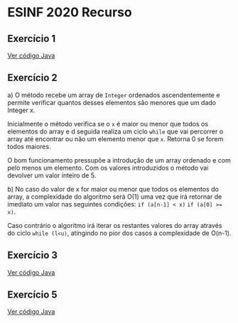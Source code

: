 # ESINF 2020 Recurso

## Exercício 1

[Ver código Java](../src/e2020_recurso/ex1.java)

## Exercício 2

a) O método recebe um array de ``Integer`` ordenados ascendentemente e permite verificar quantos desses elementos são
menores que um dado Integer x.

Inicialmente o método verifica se o ``x`` é maior ou menor que todos os elementos do array e d seguida realiza um
ciclo ``while`` que vai percorrer o array até encontrar ou não um elemento menor que ``x``. Retorna 0 se forem todos
maiores.

O bom funcionamento pressupõe a introdução de um array ordenado e com pelo menos um elemento.
Com os valores introduzidos o método vai devolver um valor inteiro de 5.

b) No caso do valor de x for maior ou menor que todos os elementos do array, a complexidade do algoritmo será O(1) uma
vez que irá retornar de imediato um valor nas seguintes condições: ``if (a[n-1] < x)`` ``if (a[0] >= x)``.

Caso contrário o algoritmo irá iterar os restantes valores do array através do ciclo ``while (l<u)``, atingindo no pior
dos casos a complexidade de O(n-1).

## Exercício 3

[Ver código Java](../src/e2020_recurso/ex3.java)

## Exercício 5

[Ver código Java](../src/e2020_recurso/ex5.java)
